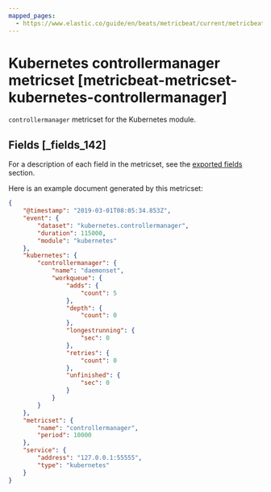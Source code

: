 ```yaml
---
mapped_pages:
  - https://www.elastic.co/guide/en/beats/metricbeat/current/metricbeat-metricset-kubernetes-controllermanager.html
---
```


# Kubernetes controllermanager metricset [metricbeat-metricset-kubernetes-controllermanager]

`controllermanager` metricset for the Kubernetes module.

## Fields [_fields_142]

For a description of each field in the metricset, see the [exported fields](/reference/metricbeat/exported-fields-kubernetes.md) section.

Here is an example document generated by this metricset:

```json
{
    "@timestamp": "2019-03-01T08:05:34.853Z",
    "event": {
        "dataset": "kubernetes.controllermanager",
        "duration": 115000,
        "module": "kubernetes"
    },
    "kubernetes": {
        "controllermanager": {
            "name": "daemonset",
            "workqueue": {
                "adds": {
                    "count": 5
                },
                "depth": {
                    "count": 0
                },
                "longestrunning": {
                    "sec": 0
                },
                "retries": {
                    "count": 0
                },
                "unfinished": {
                    "sec": 0
                }
            }
        }
    },
    "metricset": {
        "name": "controllermanager",
        "period": 10000
    },
    "service": {
        "address": "127.0.0.1:55555",
        "type": "kubernetes"
    }
}
```


